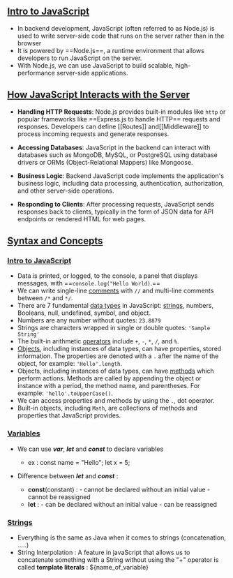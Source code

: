 ## <u>Intro to JavaScript</u>

- In backend development, JavaScript (often referred to as Node.js) is used to write server-side code that runs on the server rather than in the browser
- It is powered by ==Node.js==, a runtime environment that allows developers to run JavaScript on the server.
- With Node.js, we can use JavaScript to build scalable, high-performance server-side applications.

## <u>How JavaScript Interacts with the Server</u>


- **Handling HTTP Requests**: Node.js provides built-in modules like `http` or popular frameworks like ==Express.js to handle HTTP== requests and responses. Developers can define [[Routes]] and[[Middleware]] to process incoming requests and generate responses.

- **Accessing Databases**: JavaScript in the backend can interact with databases such as MongoDB, MySQL, or PostgreSQL using database drivers or ORMs (Object-Relational Mappers) like Mongoose.

- **Business Logic**: Backend JavaScript code implements the application's business logic, including data processing, authentication, authorization, and other server-side operations.

- **Responding to Clients**: After processing requests, JavaScript sends responses back to clients, typically in the form of JSON data for API endpoints or rendered HTML for web pages.

## <u>Syntax and Concepts</u>

### <u>Intro to JavaScript</u>
- Data is printed, or logged, to the console, a panel that displays messages, with ==`console.log("Hello World)`.==
- We can write single-line [comments](https://www.codecademy.com/resources/docs/javascript/comments) with `//` and multi-line comments between `/*` and `*/`.
- There are 7 fundamental [data types](https://www.codecademy.com/resources/docs/javascript/data-types) in JavaScript: [strings](https://www.codecademy.com/resources/docs/javascript/strings), numbers, Booleans, null, undefined, symbol, and object.
- Numbers are any number without quotes: `23.8879`
- Strings are characters wrapped in single or double quotes: `'Sample String'`
- The built-in arithmetic [operators](https://www.codecademy.com/resources/docs/javascript/operators) include `+`, `-`, `*`, `/`, and `%`.
- [Objects](https://www.codecademy.com/resources/docs/javascript/objects), including instances of data types, can have properties, stored information. The properties are denoted with a `.` after the name of the object, for example: `'Hello'.length`.
- Objects, including instances of data types, can have [methods](https://www.codecademy.com/resources/docs/javascript/methods) which perform actions. Methods are called by appending the object or instance with a period, the method name, and parentheses. For example: `'hello'.toUpperCase()`.
- We can access properties and methods by using the `.`, dot operator.
- Built-in objects, including `Math`, are collections of methods and properties that JavaScript provides.

### <u>Variables</u>
- We can use ***var***, ***let*** and ***const*** to declare variables
	- ex :   const name = "Hello";
		  let x = 5;

- Difference between ***let*** and ***const*** :
	- **const**(constant) : - cannot be declared without an initial value
			- cannot be reassigned
	- **let** :     - can be declared without an initial value
			- can be reassigned

### <u>Strings</u>
- Everything is the same as Java when it comes to strings (concatenation, .....)
- String Interpolation : A feature in javaScript that allows us to concatenate something with a String without using the "+" operator is called **template literals** :  ${name_of_variable}
			
	